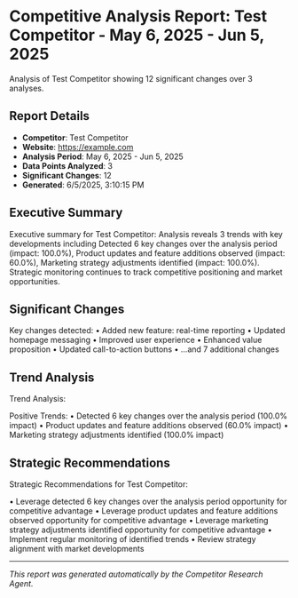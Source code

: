 # Competitive Analysis Report: Test Competitor - May 6, 2025 - Jun 5, 2025

Analysis of Test Competitor showing 12 significant changes over 3 analyses.

## Report Details

- **Competitor**: Test Competitor
- **Website**: https://example.com
- **Analysis Period**: May 6, 2025 - Jun 5, 2025
- **Data Points Analyzed**: 3
- **Significant Changes**: 12
- **Generated**: 6/5/2025, 3:10:15 PM

## Executive Summary

Executive summary for Test Competitor: Analysis reveals 3 trends with key developments including Detected 6 key changes over the analysis period (impact: 100.0%), Product updates and feature additions observed (impact: 60.0%), Marketing strategy adjustments identified (impact: 100.0%). Strategic monitoring continues to track competitive positioning and market opportunities.

## Significant Changes

Key changes detected:
• Added new feature: real-time reporting
• Updated homepage messaging
• Improved user experience
• Enhanced value proposition
• Updated call-to-action buttons
• ...and 7 additional changes

## Trend Analysis

Trend Analysis:

Positive Trends:
• Detected 6 key changes over the analysis period (100.0% impact)
• Product updates and feature additions observed (60.0% impact)
• Marketing strategy adjustments identified (100.0% impact)

## Strategic Recommendations

Strategic Recommendations for Test Competitor:

• Leverage detected 6 key changes over the analysis period opportunity for competitive advantage
• Leverage product updates and feature additions observed opportunity for competitive advantage
• Leverage marketing strategy adjustments identified opportunity for competitive advantage
• Implement regular monitoring of identified trends
• Review strategy alignment with market developments

---

*This report was generated automatically by the Competitor Research Agent.*
